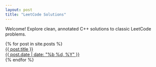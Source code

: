```yaml
---
layout: post
title: "LeetCode Solutions"
---
```


Welcome! Explore clean, annotated C++ solutions to classic LeetCode problems.

<div class="post-list">
{% for post in site.posts %}
  <a class="post-list-item" href="{{ post.url | relative_url }}">
    <div class="post-list-title">{{ post.title }}</div>
    <div class="post-list-date">{{ post.date | date: "%b %d, %Y" }}</div>
  </a>
{% endfor %}
</div>

